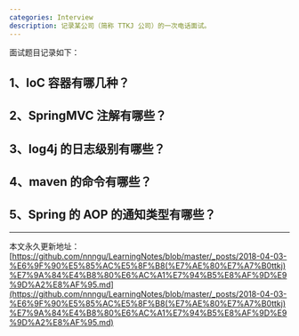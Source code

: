 ```yaml
---
categories: Interview
description: 记录某公司（简称 TTKJ 公司）的一次电话面试。
---
```


面试题目记录如下：

## 1、IoC 容器有哪几种？



## 2、SpringMVC 注解有哪些？



## 3、log4j 的日志级别有哪些？



## 4、maven 的命令有哪些？



## 5、Spring 的 AOP 的通知类型有哪些？


















---

本文永久更新地址：[https://github.com/nnngu/LearningNotes/blob/master/_posts/2018-04-03-%E6%9F%90%E5%85%AC%E5%8F%B8(%E7%AE%80%E7%A7%B0ttkj)%E7%9A%84%E4%B8%80%E6%AC%A1%E7%94%B5%E8%AF%9D%E9%9D%A2%E8%AF%95.md](https://github.com/nnngu/LearningNotes/blob/master/_posts/2018-04-03-%E6%9F%90%E5%85%AC%E5%8F%B8(%E7%AE%80%E7%A7%B0ttkj)%E7%9A%84%E4%B8%80%E6%AC%A1%E7%94%B5%E8%AF%9D%E9%9D%A2%E8%AF%95.md)